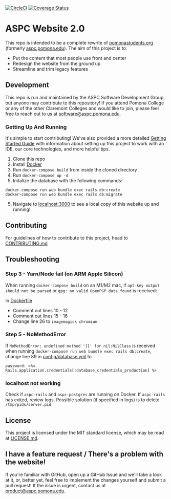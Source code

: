 [![CircleCI](https://circleci.com/gh/aspc/aspc-website/tree/master.svg?style=svg)](https://circleci.com/gh/aspc/aspc-website/tree/master) 
[![Coverage Status](https://coveralls.io/repos/github/aspc/aspc-website/badge.svg?branch=master)](https://coveralls.io/github/aspc/aspc-website?branch=master)


# ASPC Website 2.0
This repo is intended to be a complete rewrite of [pomonastudents.org](https://pomonastudents.org) (formerly [aspc.pomona.edu](http://aspc.pomona.edu)). The aim of this project is to:
 - Put the content that most people use front and center
 - Redesign the website from the ground up
 - Streamline and trim legacy features

## Development
This repo is run and maintained by the ASPC Software Development Group, but anyone may contribute to this repository!
If you attend Pomona College or any of the other Claremont Colleges and would like to join, please feel free to reach out to us at software@aspc.pomona.edu.

### Getting Up And Running
It's simple to start contributing! We've also provided a more detailed [Getting Started Guide](docs/getting-started.md)
with information about setting up this project to work with an IDE, our core technologies, and more helpful tips.

1. Clone this repo
2. Install [Docker](https://docs.docker.com/get-started/#download-and-install-docker)
3. Run `docker-compose build` from inside the cloned directory
4. Run `docker-compose up -d`
5. Initalize the database with the following commands:
```
docker-compose run web bundle exec rails db:create
docker-compose run web bundle exec rails db:migrate
```
5. Navigate to [localhost:3000](http://localhost:3000) to see a local copy of this website up and running!

## Contributing
For guidelines of how to contribute to this project, head to [CONTRIBUTING.md](CONTRIBUTING.md)

## Troubleshooting

### Step 3 - Yarn/Node fail (on ARM Apple Silicon)

When running `docker-compose build` on an M1/M2 mac, if `apt-key output should not be parsed` or `gpg: no valid OpenPGP data found` is received: 

In [Dockerfile](/Dockerfile)
 - Comment out lines 10 - 12
 - Comment out lines 15 - 16
 - Change line 26 to `imagemagick chromium`

### Step 5 - NoMethodError 

If `NoMethodError: undefined method '[]' for nil:NilClass` is received when running `docker-compose run web bundle exec rails db:create`, change line 89 in [config/database.yml](/config/database.yml) to 
```
password: <%= Rails.application.credentials[:database_credentials_production] %>
```

### localhost not working

Check if `aspc-rails` and `aspc-postgres` are running on Docker. If `aspc-rails` has exited, review logs. Possible solution (if specified in logs) is to delete `/tmp/pids/server.pid`

## License

This project is licensed under the MIT standard license, which may be read at [LICENSE.md](LICENSE.md).

## I have a feature request / There's a problem with the website!

If you're familiar with GitHub, open up a GitHub Issue and we'll take a look at it, or, better yet, feel free to implement the changes
yourself and submit a pull request! If the issue is urgent, contact us at product@aspc.pomona.edu.
